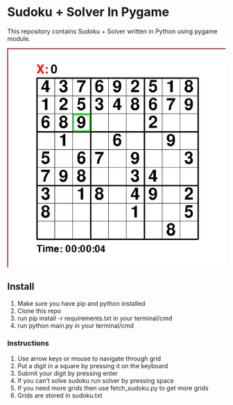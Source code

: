 <h1> Sudoku + Solver In Pygame </h1> 
<p> This repository contains Sudoku + Solver written in Python using pygame module. </p>
<p> </p>
<p align="center"> <img src="sudoku.png"> </p>
<h2> Install </h2>
<ol>
  <li> Make sure you have pip and python installed </li>
  <li> Clone this repo </li>
  <li> run pip install -r requirements.txt in your terminal/cmd </li>
  <li> run python main.py in your terminal/cmd </li>
</ol>
<h3> Instructions </h3>
<ol>
  <li> Use arrow keys or mouse to navigate through grid </li>
  <li> Put a digit in a square by pressing it on the keyboard </li>
  <li> Submit your digit by pressing enter </li>
  <li> If you can't solve sudoku run solver by pressing space </li>
  <li> If you need more grids then use fetch_sudoku.py to get more grids </li>
  <li> Grids are stored in sudoku.txt </li>  
</ol>
